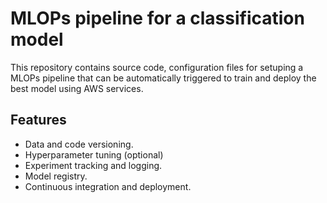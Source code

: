 # MLOPs pipeline for a classification model

This repository contains source code, configuration files for setuping a MLOPs pipeline that can be automatically triggered to train and deploy the best model using AWS services.
## Features
- Data and code versioning.
- Hyperparameter tuning (optional)
- Experiment tracking and logging.
- Model registry.
- Continuous integration and deployment.
